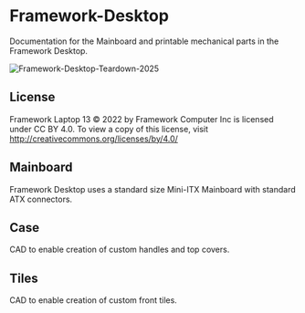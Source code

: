 # Framework-Desktop
Documentation for the Mainboard and printable mechanical parts in the Framework Desktop.

![Framework-Desktop-Teardown-2025](https://github.com/user-attachments/assets/77a0d390-1359-4ec2-8146-080500215209)

## License

Framework Laptop 13 © 2022 by Framework Computer Inc is licensed under CC BY 4.0.
To view a copy of this license, visit http://creativecommons.org/licenses/by/4.0/

## Mainboard

Framework Desktop uses a standard size Mini-ITX Mainboard with standard ATX connectors.

## Case

CAD to enable creation of custom handles and top covers.

## Tiles

CAD to enable creation of custom front tiles.

